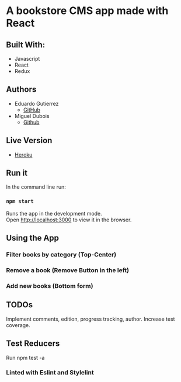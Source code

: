 # A bookstore CMS app made with React

## Built With:

- Javascript
- React
- Redux

## Authors

- Eduardo Gutierrez 
  - [GitHub](https://github.com/fedgut/)
- Miguel Dubois
  - [Github](https://github.com/migueldp4/)

## Live Version
- [Heroku](https://magic-bookstore10.herokuapp.com/)

## Run it

In the command line run:

### `npm start`

Runs the app in the development mode.<br />
Open [http://localhost:3000](http://localhost:3000) to view it in the browser.

## Using the App

### Filter books by category (Top-Center)
### Remove a book (Remove Button in the left)
### Add new books (Bottom form)

## TODOs

Implement comments, edition, progress tracking, author.
Increase test coverage. 


## Test Reducers

Run npm test -a

### Linted with Eslint and Stylelint
